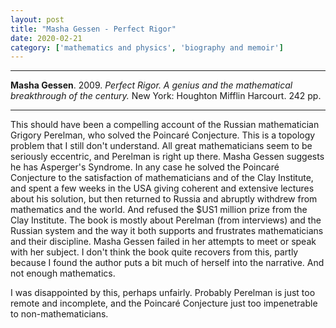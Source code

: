 ```yaml
---
layout: post
title: "Masha Gessen - Perfect Rigor"
date: 2020-02-21
category: ['mathematics and physics', 'biography and memoir']
---
```


***
<b>Masha Gessen</b>. 2009. _Perfect Rigor.  A genius and the mathematical breakthrough of the century._ New York: Houghton Mifflin Harcourt. 242 pp.

***
<img align="right" src="https://d3myrwj42s63no.cloudfront.net/300/978/015/101/406/4/9780151014064.jpg" alt="" />

This should have been a compelling account of the Russian mathematician Grigory Perelman, who solved the Poincaré Conjecture.  This is a topology problem that I still don't understand.  All great mathematicians seem to be seriously eccentric, and Perelman is right up there.  Masha Gessen suggests he has Asperger's Syndrome.  In any case he solved the Poincaré Conjecture to the satisfaction of mathematicians and of the Clay Institute, and spent a few weeks in the USA giving coherent and extensive lectures about his solution, but then returned to Russia and abruptly withdrew from mathematics and the world.  And refused the $US1 million prize from the Clay Institute. The book is mostly about Perelman (from interviews) and the Russian system and the way it both supports and frustrates mathematicians and their discipline. Masha Gessen failed in her attempts to meet or speak with her subject.  I don't think the book quite recovers from this, partly because I found the author puts a bit much of herself into the narrative.  And not enough mathematics.

I was disappointed by this, perhaps unfairly. Probably Perelman is just too remote and incomplete, and the Poincaré Conjecture  just too impenetrable to non-mathematicians.
